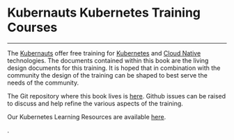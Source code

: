 # Kubernauts Kubernetes Training Courses

---

The [Kubernauts](https://kubernauts.io/) offer free training for [Kubernetes](https://kubernetes.io) and [Cloud Native](https://www.cncf.io) technologies.  The documents contained within this book are the living design documents for this training.  It is hoped that in combination with the community the design of the training can be shaped to best serve the needs of the community.

The Git repository where this book lives is [here](https://github.com/kubernauts/kubernauts-training-design).  Github issues can be raised to discuss and help refine the various aspects of the training.

Our Kubernetes Learning Resources are available [here](https://goo.gl/Rywkpd).

.

